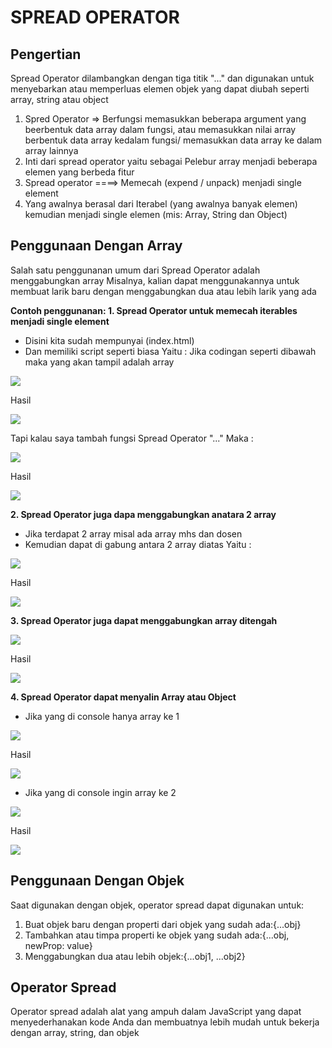 # SPREAD OPERATOR
## Pengertian

Spread Operator dilambangkan dengan tiga titik "..." dan digunakan untuk menyebarkan atau memperluas elemen objek yang dapat diubah seperti array, string atau object

1. Spred Operator => Berfungsi memasukkan beberapa argument yang beerbentuk data array dalam fungsi, atau memasukkan nilai array berbentuk data array kedalam fungsi/ memasukkan data array ke dalam array lainnya
2. Inti dari spread operator yaitu sebagai Pelebur array menjadi beberapa elemen yang berbeda fitur 
4. Spread operator ====> Memecah (expend / unpack) menjadi single element
5. Yang awalnya berasal dari Iterabel (yang awalnya banyak elemen) kemudian menjadi single elemen (mis: Array, String dan Object) 

## Penggunaan Dengan Array
Salah satu penggunanan umum dari Spread Operator adalah menggabungkan array 
Misalnya, kalian dapat menggunakannya untuk membuat larik baru dengan menggabungkan dua atau lebih larik yang ada

<b> Contoh penggunanan: </b>
<b>1. Spread Operator untuk memecah iterables menjadi single element </b>
* Disini kita sudah mempunyai (index.html)
* Dan memiliki script seperti biasa
Yaitu :
Jika codingan seperti dibawah maka yang akan tampil adalah array

<image src= "Image\1.png">

Hasil

<image src= "Image\2.png">

Tapi kalau saya tambah fungsi Spread Operator "..." Maka :

<image src= "Image\3.png">

Hasil 

<image src= "Image\4.png">

<b>2. Spread Operator juga dapa menggabungkan anatara 2 array</b>
* Jika terdapat 2 array misal ada array mhs dan dosen
* Kemudian dapat di gabung antara 2 array diatas 
Yaitu :

<image src= "Image\5.png">

Hasil 

<image src= "Image\6.png">

<b>3. Spread Operator juga dapat menggabungkan array ditengah </b>

<image src= "Image\7.png">

Hasil 

<image src= "Image\8.png">

<b>4. Spread Operator dapat menyalin Array atau Object</b>
* Jika yang di console hanya array ke 1 

<image src= "Image\9.png">

Hasil 

<image src= "Image\10.png">

* Jika yang di console ingin array ke 2

<image src= "Image\11.png">

Hasil 

<image src= "Image\12.png">

## Penggunaan Dengan Objek
Saat digunakan dengan objek, operator spread dapat digunakan untuk:

1. Buat objek baru dengan properti dari objek yang sudah ada:{...obj}
2. Tambahkan atau timpa properti ke objek yang sudah ada:{...obj, newProp: value}
3. Menggabungkan dua atau lebih objek:{...obj1, ...obj2}

## Operator Spread
Operator spread adalah alat yang ampuh dalam JavaScript yang dapat menyederhanakan kode Anda dan membuatnya lebih mudah untuk bekerja dengan array, string, dan objek